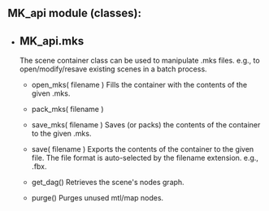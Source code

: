 
MK_api module (classes):
------------------------

- MK_api.mks
  ----------

  The scene container class can be used to manipulate .mks files.
  e.g., to open/modify/resave existing scenes in a batch process.

  - open_mks( filename )
    Fills the container with the contents of the given .mks.

  - pack_mks( filename )
  - save_mks( filename )
    Saves (or packs) the contents of the container to the given .mks.

  - save( filename )
    Exports the contents of the container to the given file. The file
    format is auto-selected by the filename extension. e.g., .fbx.

  - get_dag()
    Retrieves the scene's nodes graph.

  - purge()
    Purges unused mtl/map nodes.
